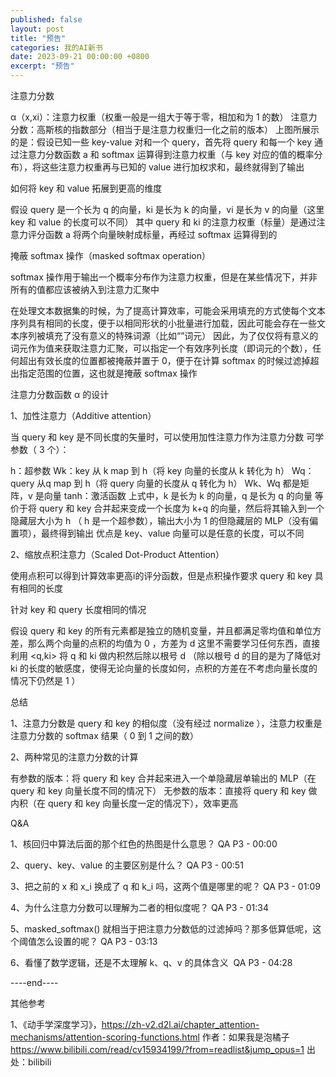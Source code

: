```yaml
---
published: false
layout: post
title: "预告"
categories: 我的AI新书
date: 2023-09-21 00:00:00 +0800
excerpt: "预告"
---
```



注意力分数




α（x,xi）：注意力权重（权重一般是一组大于等于零，相加和为 1 的数）
注意力分数：高斯核的指数部分（相当于是注意力权重归一化之前的版本）
上图所展示的是：假设已知一些 key-value 对和一个 query，首先将 query 和每一个 key 通过注意力分数函数 a 和 softmax 运算得到注意力权重（与 key 对应的值的概率分布），将这些注意力权重再与已知的 value 进行加权求和，最终就得到了输出 




如何将 key 和 value 拓展到更高的维度




假设 query 是一个长为 q 的向量，ki 是长为 k 的向量，vi 是长为 v 的向量（这里 key 和 value 的长度可以不同）
其中 query 和 ki 的注意力权重（标量）是通过注意力评分函数 a 将两个向量映射成标量，再经过 softmax 运算得到的 




掩蔽 softmax 操作（masked softmax operation）



softmax 操作用于输出一个概率分布作为注意力权重，但是在某些情况下，并非所有的值都应该被纳入到注意力汇聚中

在处理文本数据集的时候，为了提高计算效率，可能会采用填充的方式使每个文本序列具有相同的长度，便于以相同形状的小批量进行加载，因此可能会存在一些文本序列被填充了没有意义的特殊词源（比如“<pad>”词元）
因此，为了仅仅将有意义的词元作为值来获取注意力汇聚，可以指定一个有效序列长度（即词元的个数），任何超出有效长度的位置都被掩蔽并置于 0，便于在计算 softmax 的时候过滤掉超出指定范围的位置，这也就是掩蔽 softmax 操作






注意力分数函数 α 的设计



1、加性注意力（Additive attention）



当 query 和 key 是不同长度的矢量时，可以使用加性注意力作为注意力分数
可学参数（ 3 个）：

h：超参数
Wk：key 从 k map 到 h（将 key 向量的长度从 k 转化为 h）
Wq：query 从q map 到 h（将 query 向量的长度从 q 转化为 h）
Wk、Wq 都是矩阵，v 是向量
tanh：激活函数
上式中，k 是长为 k 的向量，q 是长为 q 的向量
等价于将 query 和 key 合并起来变成一个长度为 k+q 的向量，然后将其输入到一个隐藏层大小为 h （ h 是一个超参数），输出大小为 1 的但隐藏层的 MLP（没有偏置项），最终得到输出
优点是 key、value 向量可以是任意的长度，可以不同




2、缩放点积注意力（Scaled Dot-Product Attention）



使用点积可以得到计算效率更高i的评分函数，但是点积操作要求 query 和 key 具有相同的长度


针对 key 和 query 长度相同的情况


假设 query 和 key 的所有元素都是独立的随机变量，并且都满足零均值和单位方差，那么两个向量的点积的均值为 0 ，方差为 d
这里不需要学习任何东西，直接利用 <q,ki> 将 q 和 ki 做内积然后除以根号 d （除以根号 d 的目的是为了降低对 ki 的长度的敏感度，使得无论向量的长度如何，点积的方差在不考虑向量长度的情况下仍然是 1 ）








总结



1、注意力分数是 query 和 key 的相似度（没有经过 normalize ），注意力权重是注意力分数的 softmax 结果（ 0 到 1 之间的数）

2、两种常见的注意力分数的计算

有参数的版本：将 query 和 key 合并起来进入一个单隐藏层单输出的 MLP（在 query 和 key 向量长度不同的情况下）
无参数的版本：直接将 query 和 key 做内积（在 query 和 key 向量长度一定的情况下），效率更高








Q&A



1、核回归中算法后面的那个红色的热图是什么意思？﻿
QA P3 - 00:00
﻿


2、query、key、value 的主要区别是什么？﻿
QA P3 - 00:51
﻿


3、把之前的 x 和 x_i 换成了 q 和 k_i 吗，这两个值是哪里的呢？﻿
QA P3 - 01:09
﻿


4、为什么注意力分数可以理解为二者的相似度呢？﻿
QA P3 - 01:34
﻿


5、masked_softmax() 就相当于把注意力分数低的过滤掉吗？那多低算低呢，这个阈值怎么设置的呢？﻿
QA P3 - 03:13
﻿


6、看懂了数学逻辑，还是不太理解 k、q、v 的具体含义 ﻿
QA P3 - 04:28
﻿








----end----

其他参考

1、《动手学深度学习》，https://zh-v2.d2l.ai/chapter_attention-mechanisms/attention-scoring-functions.html 作者：如果我是泡橘子 https://www.bilibili.com/read/cv15934199/?from=readlist&jump_opus=1 出处：bilibili
